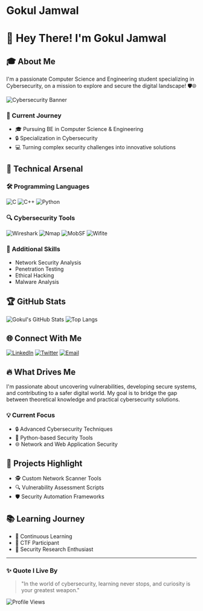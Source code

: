 # Gokul Jamwal
# 👋 Hey There! I'm Gokul Jamwal

## 🎓 About Me
I'm a passionate Computer Science and Engineering student specializing in Cybersecurity, on a mission to explore and secure the digital landscape! 🛡️🌐

![Cybersecurity Banner](https://img.shields.io/badge/Cybersecurity-Enthusiast-red?style=for-the-badge&logo=hackaday)

### 🚀 Current Journey
- 🎓 Pursuing BE in Computer Science & Engineering
- 🔒 Specialization in Cybersecurity
- 💻 Turning complex security challenges into innovative solutions

## 💪 Technical Arsenal

### 🛠️ Programming Languages
![C](https://img.shields.io/badge/C-00599C?style=for-the-badge&logo=c&logoColor=white)
![C++](https://img.shields.io/badge/C++-00599C?style=for-the-badge&logo=c%2B%2B&logoColor=white)
![Python](https://img.shields.io/badge/Python-3776AB?style=for-the-badge&logo=python&logoColor=white)

### 🔍 Cybersecurity Tools
![Wireshark](https://img.shields.io/badge/Wireshark-1679A7?style=for-the-badge&logo=wireshark&logoColor=white)
![Nmap](https://img.shields.io/badge/Nmap-4B0082?style=for-the-badge&logo=nmap&logoColor=white)
![MobSF](https://img.shields.io/badge/MobSF-FF6F61?style=for-the-badge&logo=security&logoColor=white)
![Wifite](https://img.shields.io/badge/Wifite-006400?style=for-the-badge&logo=wifi&logoColor=white)

### 🌟 Additional Skills
- Network Security Analysis
- Penetration Testing
- Ethical Hacking
- Malware Analysis

## 🏆 GitHub Stats
![Gokul's GitHub Stats](https://github-readme-stats.vercel.app/api?username=yourgithubusername&show_icons=true&theme=radical)
![Top Langs](https://github-readme-stats.vercel.app/api/top-langs/?username=yourgithubusername&layout=compact&theme=radical)

## 🌐 Connect With Me
[![LinkedIn](https://img.shields.io/badge/LinkedIn-0077B5?style=for-the-badge&logo=linkedin&logoColor=white)](https://www.linkedin.com/in/yourusername)
[![Twitter](https://img.shields.io/badge/Twitter-1DA1F2?style=for-the-badge&logo=twitter&logoColor=white)](https://twitter.com/yourusername)
[![Email](https://img.shields.io/badge/Email-D14836?style=for-the-badge&logo=gmail&logoColor=white)](mailto:your.email@example.com)

## 🔥 What Drives Me
I'm passionate about uncovering vulnerabilities, developing secure systems, and contributing to a safer digital world. My goal is to bridge the gap between theoretical knowledge and practical cybersecurity solutions.

### 💡 Current Focus
- 🔒 Advanced Cybersecurity Techniques
- 🐍 Python-based Security Tools
- 🌐 Network and Web Application Security

## 🚧 Projects Highlight
- 🕵️ Custom Network Scanner Tools
- 🔍 Vulnerability Assessment Scripts
- 🛡️ Security Automation Frameworks

## 📚 Learning Journey
- 🎯 Continuous Learning
- 🧠 CTF Participant
- 🔬 Security Research Enthusiast

---

### ✨ Quote I Live By
> "In the world of cybersecurity, learning never stops, and curiosity is your greatest weapon." 

![Profile Views](https://komarev.com/ghpvc/?username=yourgithubusername&color=green)

